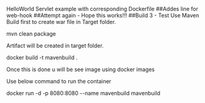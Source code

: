 HelloWorld Servlet example with corresponding Dockerfile
##Addes line for web-hook
##Attempt again - Hope this works!!!
##Build 3 - Test
Use Maven Build first to create war file in Target folder.

mvn clean package

Artifact will be created in target folder.

docker build -t mavenbuild .

Once this is done u will be see image using docker images

Use below command to run the container

docker run -d -p 8080:8080 --name mavenbuild mavenbuild
